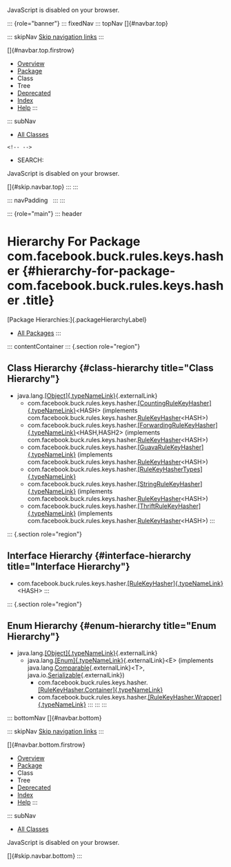 <div>

JavaScript is disabled on your browser.

</div>

::: {role="banner"}
::: fixedNav
::: topNav
[]{#navbar.top}

::: skipNav
[Skip navigation links](#skip.navbar.top "Skip navigation links")
:::

[]{#navbar.top.firstrow}

-   [Overview](../../../../../../index.html)
-   [Package](package-summary.html)
-   Class
-   Tree
-   [Deprecated](../../../../../../deprecated-list.html)
-   [Index](../../../../../../index-all.html)
-   [Help](../../../../../../help-doc.html)
:::

::: subNav
-   [All Classes](../../../../../../allclasses.html)

```{=html}
<!-- -->
```
-   SEARCH:

<div>

<div>

JavaScript is disabled on your browser.

</div>

</div>

[]{#skip.navbar.top}
:::
:::

::: navPadding
 
:::
:::

::: {role="main"}
::: header
# Hierarchy For Package com.facebook.buck.rules.keys.hasher {#hierarchy-for-package-com.facebook.buck.rules.keys.hasher .title}

[Package Hierarchies:]{.packageHierarchyLabel}

-   [All Packages](../../../../../../overview-tree.html)
:::

::: contentContainer
::: {.section role="region"}
## Class Hierarchy {#class-hierarchy title="Class Hierarchy"}

-   java.lang.[[Object]{.typeNameLink}](http://docs.oracle.com/javase/7/docs/api/java/lang/Object.html?is-external=true "class or interface in java.lang"){.externalLink}
    -   com.facebook.buck.rules.keys.hasher.[[CountingRuleKeyHasher]{.typeNameLink}](CountingRuleKeyHasher.html "class in com.facebook.buck.rules.keys.hasher")\<HASH\>
        (implements
        com.facebook.buck.rules.keys.hasher.[RuleKeyHasher](RuleKeyHasher.html "interface in com.facebook.buck.rules.keys.hasher")\<HASH\>)
    -   com.facebook.buck.rules.keys.hasher.[[ForwardingRuleKeyHasher]{.typeNameLink}](ForwardingRuleKeyHasher.html "class in com.facebook.buck.rules.keys.hasher")\<HASH,​HASH2\>
        (implements
        com.facebook.buck.rules.keys.hasher.[RuleKeyHasher](RuleKeyHasher.html "interface in com.facebook.buck.rules.keys.hasher")\<HASH\>)
    -   com.facebook.buck.rules.keys.hasher.[[GuavaRuleKeyHasher]{.typeNameLink}](GuavaRuleKeyHasher.html "class in com.facebook.buck.rules.keys.hasher")
        (implements
        com.facebook.buck.rules.keys.hasher.[RuleKeyHasher](RuleKeyHasher.html "interface in com.facebook.buck.rules.keys.hasher")\<HASH\>)
    -   com.facebook.buck.rules.keys.hasher.[[RuleKeyHasherTypes]{.typeNameLink}](RuleKeyHasherTypes.html "class in com.facebook.buck.rules.keys.hasher")
    -   com.facebook.buck.rules.keys.hasher.[[StringRuleKeyHasher]{.typeNameLink}](StringRuleKeyHasher.html "class in com.facebook.buck.rules.keys.hasher")
        (implements
        com.facebook.buck.rules.keys.hasher.[RuleKeyHasher](RuleKeyHasher.html "interface in com.facebook.buck.rules.keys.hasher")\<HASH\>)
    -   com.facebook.buck.rules.keys.hasher.[[ThriftRuleKeyHasher]{.typeNameLink}](ThriftRuleKeyHasher.html "class in com.facebook.buck.rules.keys.hasher")
        (implements
        com.facebook.buck.rules.keys.hasher.[RuleKeyHasher](RuleKeyHasher.html "interface in com.facebook.buck.rules.keys.hasher")\<HASH\>)
:::

::: {.section role="region"}
## Interface Hierarchy {#interface-hierarchy title="Interface Hierarchy"}

-   com.facebook.buck.rules.keys.hasher.[[RuleKeyHasher]{.typeNameLink}](RuleKeyHasher.html "interface in com.facebook.buck.rules.keys.hasher")\<HASH\>
:::

::: {.section role="region"}
## Enum Hierarchy {#enum-hierarchy title="Enum Hierarchy"}

-   java.lang.[[Object]{.typeNameLink}](http://docs.oracle.com/javase/7/docs/api/java/lang/Object.html?is-external=true "class or interface in java.lang"){.externalLink}
    -   java.lang.[[Enum]{.typeNameLink}](http://docs.oracle.com/javase/7/docs/api/java/lang/Enum.html?is-external=true "class or interface in java.lang"){.externalLink}\<E\>
        (implements
        java.lang.[Comparable](http://docs.oracle.com/javase/7/docs/api/java/lang/Comparable.html?is-external=true "class or interface in java.lang"){.externalLink}\<T\>,
        java.io.[Serializable](http://docs.oracle.com/javase/7/docs/api/java/io/Serializable.html?is-external=true "class or interface in java.io"){.externalLink})
        -   com.facebook.buck.rules.keys.hasher.[[RuleKeyHasher.Container]{.typeNameLink}](RuleKeyHasher.Container.html "enum in com.facebook.buck.rules.keys.hasher")
        -   com.facebook.buck.rules.keys.hasher.[[RuleKeyHasher.Wrapper]{.typeNameLink}](RuleKeyHasher.Wrapper.html "enum in com.facebook.buck.rules.keys.hasher")
:::
:::
:::

::: bottomNav
[]{#navbar.bottom}

::: skipNav
[Skip navigation links](#skip.navbar.bottom "Skip navigation links")
:::

[]{#navbar.bottom.firstrow}

-   [Overview](../../../../../../index.html)
-   [Package](package-summary.html)
-   Class
-   Tree
-   [Deprecated](../../../../../../deprecated-list.html)
-   [Index](../../../../../../index-all.html)
-   [Help](../../../../../../help-doc.html)
:::

::: subNav
-   [All Classes](../../../../../../allclasses.html)

<div>

<div>

JavaScript is disabled on your browser.

</div>

</div>

[]{#skip.navbar.bottom}
:::
